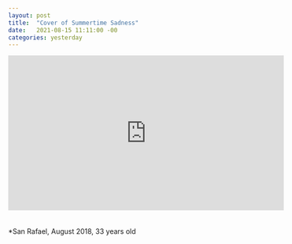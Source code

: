 ```yaml
---
layout: post
title:  "Cover of Summertime Sadness"
date:   2021-08-15 11:11:00 -00
categories: yesterday
---
```

<iframe width="560" height="315" src="https://www.youtube-nocookie.com/embed/LZTLksGRcL4" frameborder="0" allow="accelerometer; autoplay; encrypted-media; gyroscope; picture-in-picture" allowfullscreen></iframe>
<br>
<br>
<br>
*San Rafael, August 2018, 33 years old

